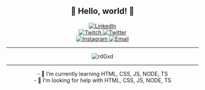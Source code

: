 <div align="center">
<h2>👋 Hello, world! 👋</h2>
</div>

<div align="center">
   <a href="https://www.linkedin.com/in/rodrigo-silva-496564240/">
      <img alt="LinkedIn" src="https://img.shields.io/badge/linkedin-blue?logo=linkedin&style=for-the-badge" />
    </a>
</div>

<div align="center">
    <a href="https://www.twitch.tv/rdGxdd">
        <img alt="Twitch" src="https://img.shields.io/badge/Twitch-9146FF?style=for-the-badge&logo=twitch&logoColor=white" />
    </a>
   <a href="https://twitter.com/rdGxd">
      <img alt="Twitter" src="https://img.shields.io/twitter/follow/KlausEWDev?logo=twitter&label=twitter&style=for-the-badge" />
    </a>
</div>

<div align="center">
    <a href="https://www.instagram.com/rdgxdd/">
        <img alt="Instagram" src="https://img.shields.io/badge/instagram-700265?logo=instagram&style=for-the-badge" />
    </a>
    <a href="mailto:rodriigo.hora@outlook.com.br">
        <img alt="Email" src="https://img.shields.io/badge/Microsoft_Outlook-0078D4?style=for-the-badge&logo=microsoft-outlook&logoColor=white" />
    </a>
</div>

<div align="center">

</div>

---

<div align="center">
    <img alt="rdGxd" src="https://github-readme-stats.vercel.app/api/top-langs/?username=rdGxd&layout=compact&langs_count=16&show_icons=true&theme=github_dark" />
</div>

---

<div align="center">
- 🌱 I’m currently learning HTML, CSS, JS, NODE, TS<br>
- 🤔 I’m looking for help with HTML, CSS, JS, NODE, TS<br>
</div>
